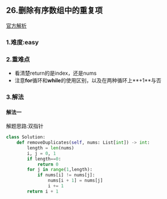 ## 26.删除有序数组中的重复项

[官方解析](<https://leetcode-cn.com/problems/remove-duplicates-from-sorted-array/>)

### 1.难度:easy

### 2.重难点

* 看清楚return的是index，还是nums
* 注意**for**循环和**while**的使用区别，以及在两种循环上**+1**与否

### 3.解法

#### 解法一

解题思路:双指针

```python
class Solution:
    def removeDuplicates(self, nums: List[int]) -> int:
        length = len(nums)
        i, j = 0, 1
        if length==0:
            return 0
        for j in range(1,length):
            if nums[i] != nums[j]:
                nums[i + 1] = nums[j]
                i += 1
        return i + 1
```
